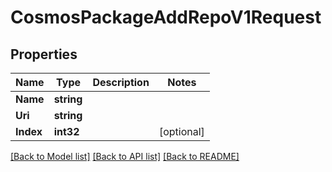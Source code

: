 # CosmosPackageAddRepoV1Request

## Properties
Name | Type | Description | Notes
------------ | ------------- | ------------- | -------------
**Name** | **string** |  | 
**Uri** | **string** |  | 
**Index** | **int32** |  | [optional] 

[[Back to Model list]](../README.md#documentation-for-models) [[Back to API list]](../README.md#documentation-for-api-endpoints) [[Back to README]](../README.md)


